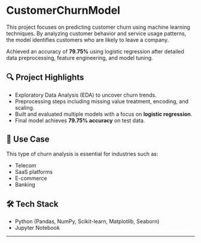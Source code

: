 # CustomerChurnModel
This project focuses on predicting customer churn using machine learning techniques. By analyzing customer behavior and service usage patterns, the model identifies customers who are likely to leave a company.

Achieved an accuracy of **79.75%** using logistic regression after detailed data preprocessing, feature engineering, and model tuning.

## 🔍 Project Highlights
- Exploratory Data Analysis (EDA) to uncover churn trends.
- Preprocessing steps including missing value treatment, encoding, and scaling.
- Built and evaluated multiple models with a focus on **logistic regression**.
- Final model achieves **79.75% accuracy** on test data.

## 📁 Use Case
This type of churn analysis is essential for industries such as:
- Telecom
- SaaS platforms
- E-commerce
- Banking

## 🛠️ Tech Stack
- Python (Pandas, NumPy, Scikit-learn, Matplotlib, Seaborn)
- Jupyter Notebook

---
